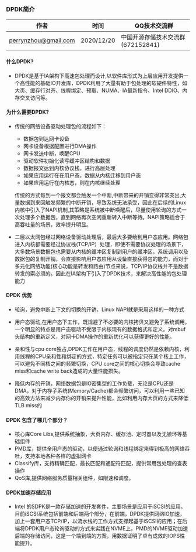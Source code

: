 ###  DPDK简介


| 作者 | 时间 |QQ技术交流群 |
| ------ | ------ |------ |
| perrynzhou@gmail.com |2020/12/20 |中国开源存储技术交流群(672152841) |

#### 什么DPDK?

- DPDK是基于IA架构下高速包处理而设计,以软件库形式为上层应用开发提供一个高性能的基础IO开发库，DPDK利用了大量有助于包处理的软硬件特性，如大页、缓存行对齐、线程绑定、预取、NUMA、IA最新指令、Intel DDIO、内存交叉访问等。

#### 为什么需要DPDK?
- 传统的网络设备驱动处理包的流程如下：

  - 数据包到达网卡设备
  - 网卡设备根据配置进行DMA操作
  - 网卡发送中断，唤醒CPU
  - 驱动软件初始化读写缓冲区结构和数据
  - 数据报文达到内核协议栈，进行高层处理
  - 如果应用运行在在用户态，数据从内核迁移到用户态
  - 如果应用运行在内核态，则在内核继续处理

  传统的方式每到一个报文都会触发一个中断,中断带来的开销变得非常突出,大量数据到来回触发频繁的中断开销，导致系统无法承受，因此在后续的Linux内核中引入了NAPI机制,其策略是系统被中断唤醒后，尽量使用轮询的方式一次处理多个数据包，直到网络再次空闲重新转入中断等待。NAPI策略适合于高吞吐量的场景，效率提升明显。

- 二层以太网包经过网络设备驱动处理后，最后大多要给到用户态应用。网络包进入内核都需要经过协议栈(TCP/IP）处理，即使不需要协议处理的场景下，大多数场景数据包也需要从内核的缓冲区复制到用户的缓冲区，系统调用以及数据包的复制开销，会直接影响用户态应用从设备直接获得包的能力，而对于多元化网络功能(核心功能是转发和路由)节点来说，TCP/IP协议栈并不是数据转发的索必须的。因此在IA架构下引入了DPDK技术，来解决高性能的包处理能力


#### DPDK 优势
- 轮询，避免中断上下文的切换的开销，Linux NAPI就是采用这样的一种方式

- 用户态驱动,在用户态下工作，既规避了不必要的内核拷贝又避免了系统调用，一个明显的特点是用户态驱动不受限于内核现有的数据格式和定义。对mbuf头结构的重新定义，对网卡DMA操作的重新优化可以获得更好的性能。

- 亲和性与cpu core独占,DPDK工作在用户态，线程的调度仍然是依赖内核，利用线程的CPU亲和性和绑定的方式，特定任务可以被指定只在某个核上工作，可以避免不同核之间的频繁切换，CPU core之间的核心切换会导致cache miss和cache write back造成的大量性能损失。

- 降低内存的开销，网络数据包是IO密集型的工作负载，无论是CPU还是DMA，对于内存子系统(Memory/Cache)都会频繁访问，可以利用一些已知的高效方法来减少内存你的开销来提升性能，比如利用内存大页的方式来降低TLB miss的

  

#### DPDK 包含了哪几个部分？

- 核心库Core Libs,提供系统抽象，大页内存、缓存池、定时器以及无锁环等基础组件
- PMD库，提供全用户态的驱动，以便通过轮询和线程绑定来得到极高的网络吞吐，支持本地各种各样的虚拟网卡
- Classify库，支持精确匹配，最长匹配和通配符匹配，提供常用包处理的查表操作
- QoS库,提供网络服务质量相关组件，如限速和调度。

#### DPDK加速存储应用

- Intel 的SDPK是一款存储加速的开发套件，主要场景是应用于iSCSI的应用。目前iSCSI系统包括前端和后端两个部分，在前端，DPDK提供网络IO加速，加上一套用户态TCP/IP，以流水线的工作方式支撑起基于iSCSI的应用；在后端将DPDK用户态轮询驱动的方式来实践在NVME上，PMD的NVME驱动加速后端的存储访问，这是一个端到端的方案，用数据证明了卓有成效的IOPS性能提升。

